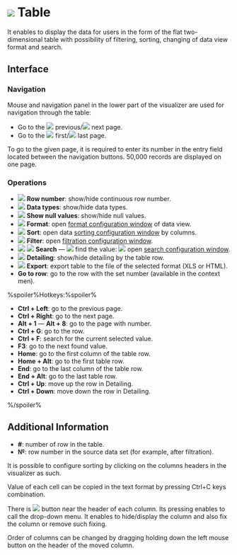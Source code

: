 # ![](../../images/icons/view_types/browse_default.svg) Table

It enables to display the data for users in the form of the flat two-dimensional table with possibility of filtering, sorting, changing of data view format and search.

## Interface

### Navigation

Mouse and navigation panel in the lower part of the visualizer are used for navigation through the table:

* Go to the ![](../../images/icons/toolbar-controls/prev_default.svg) previous/![](../../images/icons/toolbar-controls/next_default.svg) next page.
* Go to the ![](../../images/icons/toolbar-controls/first_default.svg) first/![](../../images/icons/toolbar-controls/last_default.svg) last page.

To go to the given page, it is required to enter its number in the entry field located between the navigation buttons.
50,000 records are displayed on one page.

### Operations

* ![](../../images/icons/toolbar-controls/grid-row-no_default.svg) **Row number**: show/hide continuous row number.
* ![](../../images/icons/toolbar-controls/show-data-type_default.svg) **Data types**: show/hide data types.
* ![](../../images/icons/toolbar-controls/null-count_default.svg) **Show null values**: show/hide null values.
* ![](../../images/icons/toolbar-controls/format_default.svg) **Format**: open [format configuration window](./format.md) of data view.
* ![](../../images/icons/toolbar-controls/sort-asc_default.svg) **Sort**: open data [sorting configuration window](./sorting.md) by columns.
* ![](../../images/icons/toolbar-controls/filter_default.svg) **Filter**: open [filtration configuration window](./filter.md).
* ![](../../images/icons/toolbar-controls/zoom_default.svg) ![](../../images/icons/toolbar-controls/down_default.svg) **Search** — ![](../../images/icons/toolbar-controls/zoom_default.svg) find the value: ![](../../images/icons/toolbar-controls/down_default.svg) open [search configuration window](./search.md).
* ![](../../images/icons/toolbar-controls/toggle-left-panel_default.svg) **Detailing**: show/hide detailing by the table row.
* ![](../../images/icons/toolbar-controls/export_default.svg) **Export**: export table to the file of the selected format (XLS or HTML). 
* **Go to row**: go to the row with the set number (available in the context men).

%spoiler%Hotkeys:%spoiler%

* **Ctrl + Left**: go to the previous page.
* **Ctrl + Right**: go to the next page.
* **Alt + 1** — **Alt + 8**: go to the page with number.
* **Ctrl + G**: go to the row.
* **Ctrl + F**: search for the current selected value.
* **F3**: go to the next found value.
* **Home**: go to the first column of the table row.
* **Home + Alt**: go to the first table row.
* **End**: go to the last column of the table row.
* **End + Alt**: go to the last table row.
* **Ctrl + Up**: move up the row in Detailing.
* **Ctrl + Down**: move down the row in Detailing.

%/spoiler%

## Additional Information

* **#**: number of row in the table.
* **№**: row number in the source data set (for example, after filtration).

It is possible to configure sorting by clicking on the columns headers in the visualizer as such.

Value of each cell can be copied in the text format by pressing Ctrl+C keys combination.

There is ![](../../images/icons/toolbar-controls/down_default.svg) button near the header of each column. Its pressing enables to call the drop-down menu. It enables to hide/display the column and also fix the column or remove such fixing.

Order of columns can be changed by dragging holding down the left mouse button on the header of the moved column.
